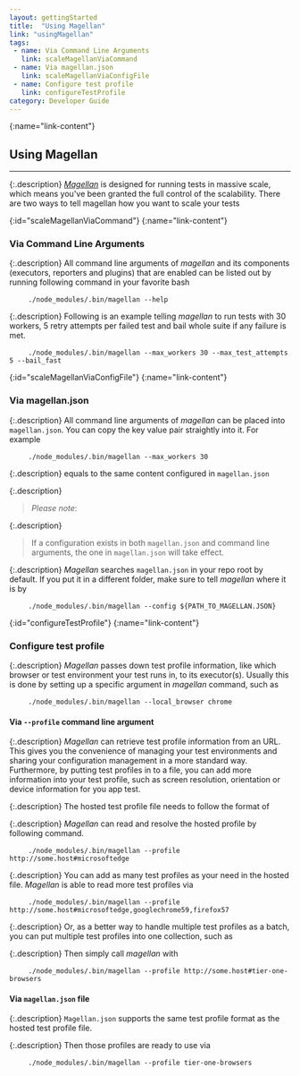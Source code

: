 ```yaml
---
layout: gettingStarted
title:  "Using Magellan"
link: "usingMagellan"
tags: 
 - name: Via Command Line Arguments
   link: scaleMagellanViaCommand
 - name: Via magellan.json
   link: scaleMagellanViaConfigFile
 - name: Configure test profile
   link: configureTestProfile
category: Developer Guide
---
```


{:name="link-content"}
## Using Magellan
---

{:.description}
_[Magellan](https://github.com/TestArmada/magellan)_ is designed for running tests in massive scale, which means you've been granted the full control of the scalability. There are two ways to tell magellan how you want to scale your tests


{:id="scaleMagellanViaCommand"}
{:name="link-content"}
### Via Command Line Arguments

{:.description}
All command line arguments of _magellan_ and its components (executors, reporters and plugins) that are enabled can be listed out by running following command in your favorite bash

<pre>
    <code class="code-wrap bash">./node_modules/.bin/magellan --help</code>
</pre>

{:.description}
Following is an example telling _magellan_ to run tests with 30 workers, 5 retry attempts per failed test and bail whole suite if any failure is met.

<pre>
    <code class="code-wrap bash">./node_modules/.bin/magellan --max_workers 30 --max_test_attempts 5 --bail_fast</code>
</pre>


{:id="scaleMagellanViaConfigFile"}
{:name="link-content"}
### Via magellan.json

{:.description}
All command line arguments of _magellan_ can be placed into `magellan.json`. You can copy the key value pair straightly into it. For example

<pre>
    <code class="code-wrap bash">./node_modules/.bin/magellan --max_workers 30</code>
</pre>

{:.description}
equals to the same content configured in `magellan.json`

<code data-gist-id="38099f892a51d1eb34bad4efc710b82b" data-gist-line="1-2,49"></code>

{:.description}
> _Please note_: 

{:.description}
> If a configuration exists in both `magellan.json` and command line arguments, the one in `magellan.json` will take effect.

{:.description}
_Magellan_ searches `magellan.json` in your repo root by default. If you put it in a different folder, make sure to tell _magellan_ where it is by

<pre>
    <code class="code-wrap bash">./node_modules/.bin/magellan --config ${PATH_TO_MAGELLAN.JSON}</code>
</pre>

{:id="configureTestProfile"}
{:name="link-content"}
### Configure test profile

{:.description}
_Magellan_ passes down test profile information, like which browser or test environment your test runs in, to its executor(s). Usually this is done by setting up a specific argument in _magellan_ command, such as 

<pre>
    <code class="code-wrap bash">./node_modules/.bin/magellan --local_browser chrome</code>
</pre>

#### Via `--profile` command line argument

{:.description}
_Magellan_ can retrieve test profile information from an URL. This gives you the convenience of managing your test environments and sharing your configuration management in a more standard way. Furthermore, by putting test profiles in to a file, you can add more information into your test profile, such as screen resolution, orientation or device information for you app test.

{:.description}
The hosted test profile file needs to follow the format of

<code data-gist-id="8a7c28953320232c5b5b9ba1136dada3" data-gist-line="1-7,32"></code>

{:.description}
_Magellan_ can read and resolve the hosted profile by following command. 

<pre>
    <code class="code-wrap shell">./node_modules/.bin/magellan --profile http://some.host#microsoftedge</code>
</pre>

{:.description}
You can add as many test profiles as your need in the hosted file. _Magellan_ is able to read more test profiles via

<pre>
    <code class="code-wrap shell">./node_modules/.bin/magellan --profile http://some.host#microsoftedge,googlechrome59,firefox57</code>
</pre>

{:.description}
Or, as a better way to handle multiple test profiles as a batch, you can put multiple test profiles into one collection, such as

<code data-gist-id="8a7c28953320232c5b5b9ba1136dada3" data-gist-line="1-2,9-32"></code>

{:.description}
Then simply call _magellan_ with

<pre>
    <code class="code-wrap shell">./node_modules/.bin/magellan --profile http://some.host#tier-one-browsers</code>
</pre>

#### Via `magellan.json` file

{:.description}
`Magellan.json` supports the same test profile format as the hosted test profile file. 

<code data-gist-id="38099f892a51d1eb34bad4efc710b82b" data-gist-line="1,12,19-28,40,46,49"></code>

{:.description}
Then those profiles are ready to use via 

<pre>
    <code class="code-wrap shell">./node_modules/.bin/magellan --profile tier-one-browsers</code>
</pre>